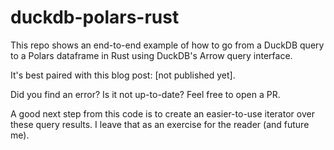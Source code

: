 # duckdb-polars-rust

This repo shows an end-to-end example of how to go from a DuckDB query
to a Polars dataframe in Rust using DuckDB's Arrow query interface.

It's best paired with this blog post: [not published yet].

Did you find an error? Is it not up-to-date? Feel free to open a PR.

A good next step from this code is to create an easier-to-use iterator
over these query results. I leave that as an exercise for the reader
(and future me).
